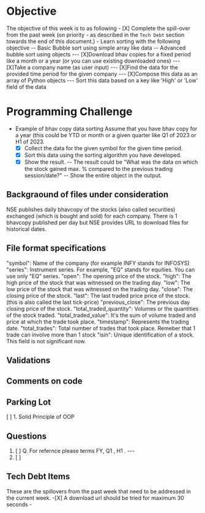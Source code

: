 # Objective
The objective of this week is to as following
    - [X] Complete the spill-over from the past week (on priority - as described in the `Tech Debt`
      section towards the end of this document.)
    - Learn sorting with the following objective
        -- Basic Bubble sort using simple array like data
        -- Advanced bubble sort using objects
            --- [X]Download bhav copies for a fixed period like a month or a year (or you can use existing downloaded ones)
            --- [X]Take a company name (as user input)
            --- [X]Find the data for the provided time period for the given company
            --- [X]Compose this data as an array of Python objects
            --- Sort this data based on a key like 'High' or 'Low' field of the data

# Programming Challenge

- Example of bhav copy data sorting
Assume that you have bhav copy for a year (this could be YTD or month or a given quarter like Q1 of 2023 or H1 of 2023.
    - [X] Collect the data for the given symbol for the given time period.
    - [X] Sort this data using the sorting algorithm you have developed.
    - [X] Show the result.
        -- The result could be "What was the data on which the stock gained max. % compared to the previous trading session/date?"
        -- Show the entire object in the output.

## Backgraound of files under consideration

NSE publishes daily bhavcopy of the stocks (also called securities) exchanged (which is bought and sold) for each company. There is 1 bhavcopy published per day but NSE provides URL to download files for historical dates.

## File format specifications

  "symbol": Name of the company (for example INFY stands for INFOSYS)
  "series": Instrument series. For example, "EQ" stands for equities. You can use only "EQ" series.
  "open": The opening price of the stock.
  "high": The high price of the stock that was witnessed on the trading day.
  "low": The low price of the stock that was witnessed on the trading day.
  "close": The closing price of the stock.
  "last": The last traded price price of the stock. (this is also called the last tick-price)
  "previous_close": The previous day closing price of the stock.
  "total_traded_quantity": Volumes or the quantities of the stock traded.
  "total_traded_value": It's the sum of volume traded and price at which the trade took place.
  "timestamp": Represents the trading date.
  "total_trades": Total number of trades that took place. Remeber that 1 trade can involve more than 1 stock
  "isin": Unique identification of a stock. This field is not significant now.

## Validations

## Comments on code 

## Parking Lot

[ ] 1. Solid Principle of OOP

## Questions

 1. [ ] Q. For refernce please terms FY, Q1 , H1 . 
          ---
 2. [ ]          

## Tech Debt Items

These are the spillovers from the past week that need to be addressed in the current week.
    -[X] A download url should be tried for maximum 30 seconds
    - 

